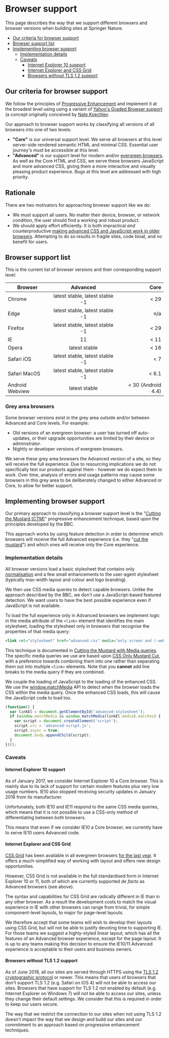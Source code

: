 # Browser support

This page describes the way that we support different browsers and browser versions when building sites at Springer Nature.

* [Our criteria for browser support](#our-criteria-for-browser-support)
* [Browser support list](#browser-support-list)
* [Implementing browser support](#implementing-browser-support)
  * [Implementation details](#implementation-details)
  * [Caveats](#caveats)
    * [Internet Explorer 10 support](#internet-explorer-10-support)
    * [Internet Explorer and CSS Grid](#internet-explorer-and-css-grid)
    * [Browsers without TLS 1.2 support](#browsers-without-tls-1.2-support)

## Our criteria for browser support

We follow the principles of [Progressive Enhancement](progressive-enhancement.md) and implement it at the broadest level using using a variant of [Yahoo's Graded Browser support](https://github.com/yui/yui3/wiki/Graded-Browser-Support) (a concept originally conceived by [Nate Koechley](https://web.archive.org/web/20060304042737/http://developer.yahoo.net/yui/articles/gbs/gbs.html).

Our approach to browser support works by classifying all versions of all browsers into one of two levels:

* **"Core"** is our universal support level. We serve all browsers at this level server-side rendered semantic HTML and minimal CSS. Essential user journey's must be accessible at this level.
* **"Advanced"** is our support level for modern and/or [evergreen browsers](https://www.techopedia.com/definition/31094/evergreen-browser). As well as the Core HTML and CSS, we serve these browsers JavaScript and more advanced CSS, giving them a more interactive and visually pleasing product experience. Bugs at this level are addressed with high priority.

## Rationale

There are two motivators for approaching browser support like we do:

* We must support all users. No matter their device, browser, or network condition, the user should find a working and robust product.
* We should apply effort efficiently. It is both impractical _and_ counterproductive [making advanced CSS and JavaScript work in older browsers](https://en.wikipedia.org/wiki/Pareto_principle#In_software). Attempting to do so results in fragile sites, code bloat, and no benefit for users.


## Browser support list

This is the current list of browser versions and their corresponding support level:

| Browser         | Advanced                        | Core               |
| --------------- |:-------------------------------:| ------------------:|
| Chrome          | latest stable, latest stable -1 | < 29               |
| Edge            | latest stable, latest stable -1 | n/a                |
| Firefox         | latest stable, latest stable -1 | < 29               |
| IE              | 11                              | < 11               |
| Opera           | latest stable                   | < 16               |
| Safari iOS      | latest stable, latest stable -1 | < 7                |
| Safari MacOS    | latest stable, latest stable -1 | < 6.1              |
| Android Webview | latest stable                   | < 30 (Android 4.4) |

### Grey area browsers

Some browser versions exist in the grey area outside and/or between Advanced and Core levels. For example:

* Old versions of an evergreen browser: a user has turned off auto-updates, or their upgrade opportunities are limited by their device or administrator.
* Nightly or developer versions of evergreen browsers.

We serve these grey area browsers the Advanced version of a site, so they will receive the full experience. Due to resourcing implications we do not specifically test our products against them - however we do expect them to work. Over time, analysis of errors and usage patterns may cause some browsers in this grey area to be deliberately changed to either Advanced or Core, to allow for better support.

## Implementing browser support

Our primary approach to classifying a browser support level is the "[Cutting the Mustard (CTM)](http://responsivenews.co.uk/post/18948466399/cutting-the-mustard)" progressive enhancement technique, based upon the principles developed by the BBC.

This approach works by using feature detection in order to determine which browsers will receive the full Advanced experience (i.e. they "[cut the mustard](https://en.wiktionary.org/wiki/cut_the_mustard)") and which ones will receive only the Core experience.

### Implementation details

All browser versions load a basic stylesheet that contains only [normalisation](https://necolas.github.io/normalize.css/) and a few small enhancements to the user-agent stylesheet (typically max-width layout and colour and logo branding).

We then use CSS media queries to detect capable browsers. Unlike the approach described by the BBC, we don't use a JavaScript-based featured detection. We want users to have the best possible experience even if JavaScript is not available.

To load the full experience only in Advanced browsers we implement logic in the media attribute of the `<link>` element that identifies the main stylesheet, loading the stylesheet only in browsers that recognise the properties of that media query:

```html
<link rel="stylesheet" href="advanced.css" media="only screen and (-webkit-min-device-pixel-ratio:0) and (min-color-index:0), (-ms-high-contrast: none), only all and (min--moz-device-pixel-ratio:0) and (min-resolution: 3e1dpcm)" id="advanced-stylesheet">
```

This technique is documented in [Cutting the Mustard with Media queries](https://www.sitepoint.com/cutting-the-mustard-with-css-media-queries/). The specific media queries we use are based upon [CSS Only Mustard Cut](https://github.com/Fall-Back/CSS-Mustard-Cut), with a preference towards combining them into one rather than separating them out into multiple `<link>` elements. Note that you **cannot** add line breaks to the media query if they are combined.

We couple the loading of JavaScript to the loading of the enhanced CSS. We use the [window.matchMedia](https://developer.mozilla.org/en/docs/Web/API/Window/matchMedia) API to detect when the browser loads the CSS within the media query. Once the enhanced CSS loads, this will cause the JavaScript code to load too.

```javascript
(function() {
  var linkEl = document.getElementById('advanced-stylesheet');
  if (window.matchMedia && window.matchMedia(linkEl.media).matches) {
    var script = document.createElement('script');
    script.src = 'advanced-script.js';
    script.async = true;
    document.body.appendChild(script);
  }
})();
```

### Caveats

#### Internet Explorer 10 support

As of January 2017, we consider Internet Explorer 10 a Core browser. This is mainly due to its lack of support for certain modern features plus very low usage numbers. IE10 also stopped receiving security updates in January 2016 from its manufacturer.

Unfortunately, both IE10 and IE11 respond to the same CSS media queries, which means that it is not possible to use a CSS-only method of differentiating between both browsers.

This means that even if we consider IE10 a Core browser, we currently have to serve IE10 users Advanced code.

#### Internet Explorer and CSS Grid

[CSS Grid](https://developer.mozilla.org/en-US/docs/Web/CSS/CSS_Grid_Layout) has been available in all evergreen browsers [for the last year](https://caniuse.com/#feat=css-grid). It offers a much-simplified way of working with layout and offers new design opportunities.

However, CSS Grid is not available in the full standardised form in Internet Explorer 10 or 11, both of which are currently supported *de facto* as Advanced browsers (see above).

The syntax and capabilities for CSS Grid are radically different in IE than in any other browser. As a result the development costs to match the visual experience in IE with other browsers can range from trivial, for simple component-level layouts, to major for page-level layouts.

We therefore accept that some teams will wish to develop their layouts using CSS Grid, but will not be able to justify devoting time to supporting IE. For those teams we suggest a highly-styled linear layout, which has all the features of an Advanced browser experience, except for the page layout. It is up to any teams making this decision to ensure the IE10/11 Advanced experience is acceptable to their users and business owners.

#### Browsers without TLS 1.2 support

As of June 2018, all our sites are served through HTTPS using the [TLS 1.2 cryptographic protocol](https://en.wikipedia.org/wiki/Transport_Layer_Security#TLS_1.2) or newer. This means that users of browsers that don't support TLS 1.2 (e.g. Safari on iOS 4) will not be able to access our sites. Browsers that have support for TLS 1.2 not enabled by default (e.g. Internet Explorer on Windows 7) will not be able to access our sites, unless they change their default settings. We consider that this is required in order to keep our users secure.

The way that we restrict the connection to our sites when not using TLS 1.2 doesn't impact the way that we design and build our sites and our commitment to an approach based on progressive enhancement techniques.
